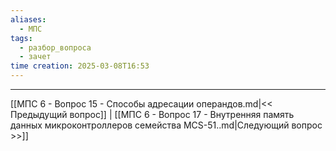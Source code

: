 ```yaml
---
aliases:
  - МПС
tags:
  - разбор_вопроса
  - зачет
time creation: 2025-03-08T16:53
---
```


---
[[МПС 6 - Вопрос 15 - Способы адресации операндов.md|<< Предыдущий вопрос]] | [[МПС 6 - Вопрос 17 - Внутренняя память данных микроконтроллеров семейства MCS-51..md|Следующий вопрос >>]]